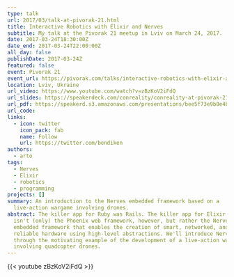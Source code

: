 ```yaml
---
type: talk
url: 2017/03/talk-at-pivorak-21.html
title: Interactive Robotics with Elixir and Nerves
subtitle: My talk at the Pivorak 21 meetup in Lviv on March 24, 2017.
date: 2017-03-24T18:30:00Z
date_end: 2017-03-24T22:00:00Z
all_day: false
publishDate: 2017-03-24Z
featured: false
event: Pivorak 21
event_url: https://pivorak.com/talks/interactive-robotics-with-elixir-and-nerves
location: Lviv, Ukraine
url_video: https://www.youtube.com/watch?v=zBzKoV2iFdQ
url_slides: https://speakerdeck.com/conreality/conreality-at-pivorak-21
url_pdf: https://speakerd.s3.amazonaws.com/presentations/bee5f73e9b0e4b938d1e21e0b492e9ca/Interactive_Robotics_with_Elixir_and_Nerves.pdf
url_code:
links:
  - icon: twitter
    icon_pack: fab
    name: Follow
    url: https://twitter.com/bendiken
authors:
  - arto
tags:
  - Nerves
  - Elixir
  - robotics
  - programming
projects: []
summary: An introduction to the Nerves embedded framework based on a
  live-action wargame involving drones.
abstract: The killer app for Ruby was Rails. The killer app for Elixir
  isn't (only) the Phoenix web framework, however, but rather the Nerves
  embedded framework that enables the creation of smart, networked, and
  reliable hardware using high-level abstractions. We'll introduce Nerves
  through the motivating example of the development of a live-action wargame
  involving quadcopter drones.
---
```


{{< youtube zBzKoV2iFdQ >}}
